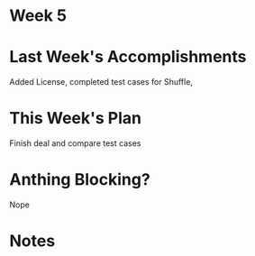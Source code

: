 # Week 5
# Last Week's Accomplishments
Added License, completed test cases for Shuffle, 
# This Week's Plan  
Finish deal and compare test cases
# Anthing Blocking?
Nope
# Notes
